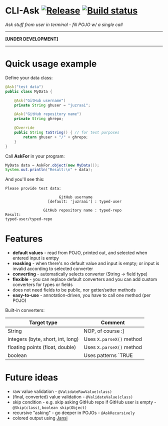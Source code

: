 # CLI-Ask [![Release](https://jitpack.io/v/juzraai/cli-ask.svg)](https://jitpack.io/#juzraai/cli-ask) [![Build status](https://travis-ci.org/juzraai/cli-ask.svg)](https://travis-ci.org/juzraai/cli-ask)

*Ask stuff from user in terminal - fill POJO w/ a single call*

---

**[UNDER DEVELOPMENT]**

---



# Quick usage example

Define your data class:

```java
@Ask("test data")
public class MyData {

	@Ask("GitHub username")
	private String ghuser = "juzraai";

	@Ask("GitHub repository name")
	private String ghrepo;

	@Override
	public String toString() { // for test purposes
		return ghuser + "/" + ghrepo;
	}
}
```

Call **AskFor** in your program:

```java
MyData data = AskFor.object(new MyData());
System.out.println("Result:\n" + data);
```

And you'll see this:

```
Please provide test data:

                        GitHub username
                   [default: 'juzraai'] : typed-user

                 GitHub repository name : typed-repo
Result:
typed-user/typed-repo
```



# Features

* **default values** - read from POJO, printed out, and selected when entered input is emtpy
* **reasking** - when there's no default value and input is empty; or input is invalid according to selected converter
* **converting** - automatically selects converter (String -> field type)
* **flexible** - you can replace default converters and you can add custom converters for types or fields 
* does not need fields to be public, nor getter/setter methods
* **easy-to-use** - annotation-driven, you have to call one method (per POJO)

Built-in converters:

Target type                       | Comment 
----------------------------------|--------
String                            | NOP, of course :]
integers (byte, short, int, long) | Uses `X.parseX()` method
floating points (float, double)   | Uses `X.parseX()` method
boolean                           | Uses patterns `TRUE|YES|ON|1` and `FALSE|NO|OFF|0`


 
# Future ideas
 
* raw value validation - `@ValidateRawValue(class)`
* (final, converted) value validation - `@ValidateValue(class)`
* skip condition - e.g. skip asking GitHub repo if GitHub user is empty - `@Skip(class)`, `boolean skip(Object)`
* recursive "asking" - go deeper in POJOs - `@AskRecursively`
* colored output using [Jansi](https://github.com/fusesource/jansi)